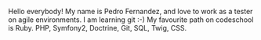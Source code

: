 Hello everybody! My name is Pedro Fernandez, and love to work as a tester on agile environments. I am learning git :-)
My favourite path on codeschool is Ruby.
PHP, Symfony2, Doctrine, Git, SQL, Twig, CSS.
